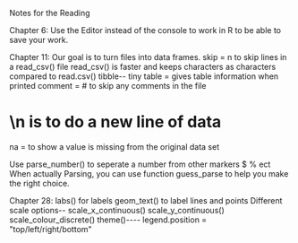 Notes for the Reading

Chapter 6:
Use the Editor instead of the console to work in R to be able to save your work.

Chapter 11:
Our goal is to turn files into data frames. 
skip = n to skip lines in a read_csv() file
read_csv() is faster and keeps characters as characters compared to read.csv()
tibble-- tiny table = gives table information when printed
comment = # to skip any comments in the file
#  \n is to do a new line of data
na = to show a value is missing from the original data set

Use parse_number() to seperate a number from other markers $ % ect
When actually Parsing, you can use function guess_parse to help you make the right choice.

Chapter 28:
labs() for labels
geom_text() to label lines and points
Different scale options--
scale_x_continuous() 
scale_y_continuous() 
scale_colour_discrete()
theme()---- legend.position = "top/left/right/bottom" 
